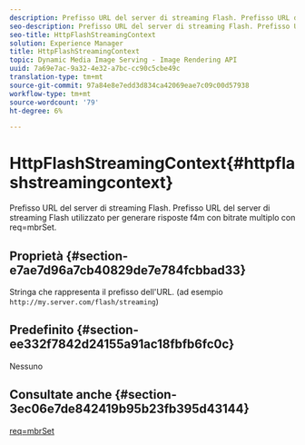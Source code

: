 ```yaml
---
description: Prefisso URL del server di streaming Flash. Prefisso URL del server di streaming Flash utilizzato per generare risposte f4m con bitrate multiplo con req=mbrSet.
seo-description: Prefisso URL del server di streaming Flash. Prefisso URL del server di streaming Flash utilizzato per generare risposte f4m con bitrate multiplo con req=mbrSet.
seo-title: HttpFlashStreamingContext
solution: Experience Manager
title: HttpFlashStreamingContext
topic: Dynamic Media Image Serving - Image Rendering API
uuid: 7a69e7ac-9a32-4e32-a7bc-cc90c5cbe49c
translation-type: tm+mt
source-git-commit: 97a84e8e7edd3d834ca42069eae7c09c00d57938
workflow-type: tm+mt
source-wordcount: '79'
ht-degree: 6%

---
```



# HttpFlashStreamingContext{#httpflashstreamingcontext}

Prefisso URL del server di streaming Flash. Prefisso URL del server di streaming Flash utilizzato per generare risposte f4m con bitrate multiplo con req=mbrSet.

## Proprietà {#section-e7ae7d96a7cb40829de7e784fcbbad33}

Stringa che rappresenta il prefisso dell&#39;URL. (ad esempio `http://my.server.com/flash/streaming`)

## Predefinito {#section-ee332f7842d24155a91ac18fbfb6fc0c}

Nessuno

## Consultate anche {#section-3ec06e7de842419b95b23fb395d43144}

[req=mbrSet](../../../../../is-api/http-ref/image-serving-api-ref/c-http-protocol-reference/c-command-reference/r-req/r-mbrset.md#reference-603d75babde74508a878c27bd4cced73)
